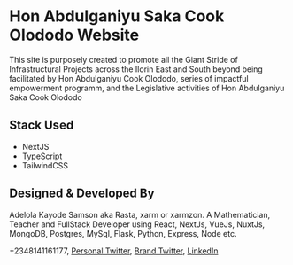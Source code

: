 # Hon Abdulganiyu Saka Cook Olododo Website

This site is purposely created to promote all the Giant Stride of Infrastructural Projects across the Ilorin East and South beyond being facilitated by Hon Abdulganiyu Cook Olododo, series of impactful empowerment programm, and the Legislative activities of Hon Abdulganiyu Saka Cook Olododo

## Stack Used

- NextJS
- TypeScript
- TailwindCSS

## Designed & Developed By

Adelola Kayode Samson aka Rasta, xarm or xarmzon.
A Mathematician, Teacher and FullStack Developer using React, NextJs, VueJs, NuxtJs, MongoDB, Postgres, MySql, Flask, Python, Express, Node etc.

+2348141161177, [Personal Twitter](https://www.twitter.com/xarmzon), [Brand Twitter](https://www.twiter.com/rastacl), [LinkedIn](https://www.linkedin.com/in/rastaxarm)
